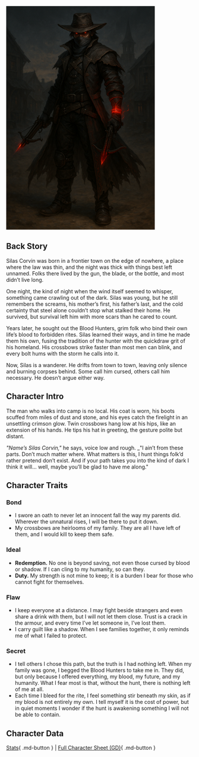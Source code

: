 <img src="assets/Silas.png" alt="Silas Corvin" width="400" height="600">

## Back Story

Silas Corvin was born in a frontier town on the edge of nowhere, a place where the law was thin, and the night was thick with things best left unnamed. Folks there lived by the gun, the blade, or the bottle, and most didn’t live long.

One night, the kind of night when the wind itself seemed to whisper, something came crawling out of the dark. Silas was young, but he still remembers the screams, his mother’s first, his father’s last, and the cold certainty that steel alone couldn’t stop what stalked their home. He survived, but survival left him with more scars than he cared to count.

Years later, he sought out the Blood Hunters, grim folk who bind their own life’s blood to forbidden rites. Silas learned their ways, and in time he made them his own, fusing the tradition of the hunter with the quickdraw grit of his homeland. His crossbows strike faster than most men can blink, and every bolt hums with the storm he calls into it.

Now, Silas is a wanderer. He drifts from town to town, leaving only silence and burning corpses behind. Some call him cursed, others call him necessary. He doesn’t argue either way.

## Character Intro

The man who walks into camp is no local. His coat is worn, his boots scuffed from miles of dust and stone, and his eyes catch the firelight in an unsettling crimson glow. Twin crossbows hang low at his hips, like an extension of his hands. He tips his hat in greeting, the gesture polite but distant.

_"Name’s Silas Corvin,"_ he says, voice low and rough. _"I ain’t from these parts. Don’t much matter where. What matters is this, I hunt things folk’d rather pretend don’t exist. And if your path takes you into the kind of dark I think it will… well, maybe you’ll be glad to have me along."

## Character Traits

### Bond
- I swore an oath to never let an innocent fall the way my parents did. Wherever the unnatural rises, I will be there to put it down.
- My crossbows are heirlooms of my family. They are all I have left of them, and I would kill to keep them safe.

### Ideal

- **Redemption.** No one is beyond saving, not even those cursed by blood or shadow. If I can cling to my humanity, so can they.
- **Duty.** My strength is not mine to keep; it is a burden I bear for those who cannot fight for themselves.

### Flaw

- I keep everyone at a distance. I may fight beside strangers and even share a drink with them, but I will not let them close. Trust is a crack in the armour, and every time I’ve let someone in, I’ve lost them.
- I carry guilt like a shadow. When I see families together, it only reminds me of what I failed to protect.

### Secret

- I tell others I chose this path, but the truth is I had nothing left. When my family was gone, I begged the Blood Hunters to take me in. They did, but only because I offered everything, my blood, my future, and my humanity. What I fear most is that, without the hunt, there is nothing left of me at all.
- Each time I bleed for the rite, I feel something stir beneath my skin, as if my blood is not entirely my own. I tell myself it is the cost of power, but in quiet moments I wonder if the hunt is awakening something I will not be able to contain.

## Character Data

[Stats](./stats.md){ .md-button } | [Full Character Sheet (GD)](https://drive.google.com/file/d/1UaHcnPU_n-bJyE9R_7RNvGRVXwvzd_Jv/view?usp=drive_link){ .md-button }


